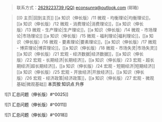> 联系方式：<a href="https://qm.qq.com/q/iA1sKuakak">2629223739 (QQ)</a> <a href="mailto:econsunrq@outlook.com">econsunrq@outlook.com (邮箱)</a>

> [[0 主页|回到主页]]
> [[a 知识（伸长版）/11 微观 - 均衡理论|均衡理论]]，[[a 知识（伸长版）/12 微观 - 消费理论|消费理论]]，[[a 知识（伸长版）/13 微观 - 生产理论|生产理论]]，[[a 知识（伸长版）/14 微观 - 市场理论|市场理论]]
> [[a 知识（伸长版）/15 微观 - 福利理论|福利理论]]，[[a 知识（伸长版）/16 微观 - 要素理论|要素理论]]，[[a 知识（伸长版）/17 微观 - 博弈理论|博弈理论]]，[[a 知识（伸长版）/18 微观 - 市场失灵|市场失灵]]
> [[a 知识（伸长版）/21 宏观 - 经济数据|经济数据]]，[[a 知识（伸长版）/22 宏观 - 长期经济|长期经济]]，[[a 知识（伸长版）/23 宏观 - 超长期经济|超长期经济]]，[[a 知识（伸长版）/24 宏观 - 短期经济|短期经济]]
> [[a 知识（伸长版）/25 宏观 - 开放经济|开放经济]]，[[a 知识（伸长版）/26 宏观 - 经济政策|经济政策]]，[[a 知识（伸长版）/27 宏观 - 微观基础|微观基础]]
> **本页按 知识点 升序**

![[1 汇总问题（伸长版）#^0025]]

![[1 汇总问题（伸长版）#^0011]]

![[1 汇总问题（伸长版）#^0018]]